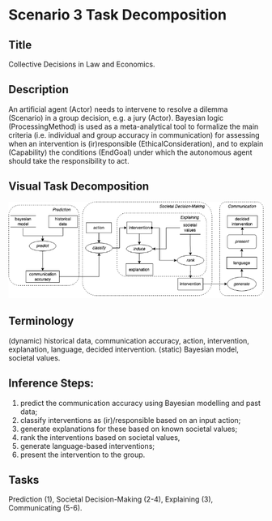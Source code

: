 # Scenario 3 Task Decomposition

## Title 
Collective Decisions in Law and Economics.

## Description 
 An artificial agent (Actor) needs to intervene to resolve a dilemma (Scenario) in a
group decision, e.g. a jury (Actor). Bayesian logic (ProcessingMethod) is used as a meta-analytical tool to formalize the main criteria (i.e. individual and group accuracy in communication) for assessing when an intervention is (ir)responsible (EthicalConsideration), and to explain (Capability) the conditions (EndGoal) under which the autonomous agent should take the responsibility to act.

## Visual Task Decomposition
![S3.png](S3.png)

## Terminology 
(dynamic) historical data, communication accuracy, action, intervention, explanation, language, decided intervention. (static) Bayesian model, societal values.

## Inference Steps:
1. predict the communication accuracy using Bayesian modelling and past data;
2. classify interventions as (ir)/responsible based on an input action;
3. generate explanations for these based on known societal values;
4. rank the interventions based on societal values,
5. generate language-based interventions;
6. present the intervention to the group.

## Tasks 
Prediction (1), Societal Decision-Making (2-4), Explaining (3), Communicating (5-6).


